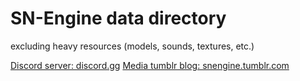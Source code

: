 # SN-Engine data directory 
excluding heavy resources (models, sounds, textures, etc.)

[Discord server: discord.gg](https://discord.gg/mfnbmg6)
[Media tumblr blog: snengine.tumblr.com](http://snengine.tumblr.com/)